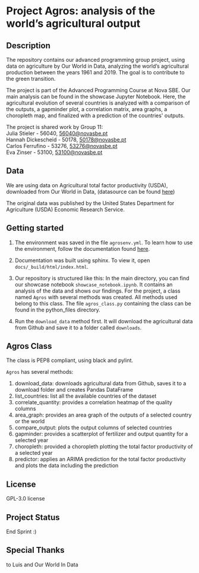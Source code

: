 # Project Agros: analysis of the world’s agricultural output

## Description
The repository contains our advanced programming group project, using data on agriculture by Our World in Data, analyzing the world’s agricultural production between the years 1961 and 2019. The goal is to contribute to the green transition.

The project is part of the Advanced Programming Course at Nova SBE. Our main analysis can be found in the showcase Jupyter Notebook. Here, the agricultural evolution of several countries is analyzed with a comparison of the outputs, a gapminder plot, a correlation matrix, area graphs, a choropleth map, and finalized with a prediction of the countries' outputs. 

The project is shared work by Group 11:\
Julia Stieler - 56040, 56040@novasbe.pt\
Hannah Dickescheid - 50178, 50178@novasbe.pt\
Carlos Ferrufino - 53276, 53276@novasbe.pt\
Eva Zinser - 53100, 53100@novasbe.pt


## Data
We are using data on Agricultural total factor productivity (USDA), downloaded from Our World in Data, (datasource can be found [here](https://github.com/owid/owid-datasets/tree/master/datasets/Agricultural%20total%20factor%20productivity%20(USDA)))

The original data was published by the United States Department for Agriculture (USDA) Economic Research Service.


## Getting started
1. The environment was saved in the file ```agrosenv.yml```\.
To learn how to use the environment, follow the documentation found [here](https://conda.io/projects/conda/en/latest/user-guide/tasks/manage-environments.html#creating-an-environment-from-an-environment-yml-file).

2. Documentation was built using sphinx. 
To view it, open ```docs/_build/html/index.html```.

3. Our repository is structured like this: In the main directory, you can find our showcase notebook ```showcase_notebook.ipynb```. It contains an analysis of the data and shows our findings. For the project, a class named ```Agros``` with several methods was created. All methods used belong to this class. The file ```agros_class.py``` containing the class can be found in the python_files directory. 

4. Run the ```download_data``` method first. It will download the agricultural data from Github and save it to a folder called ```downloads```.

## Agros Class
The class is PEP8 compliant, using black and pylint.

```Agros``` has several methods:
1. download_data: downloads agricultural data from Github, saves it to a download folder and creates Pandas DataFrame
2. list_countries: list all the available countries of the dataset
3. correlate_quantity: provides a correlation heatmap of the quality columns
4. area_graph: provides an area graph of the outputs of a selected country or the world
5. compare_output: plots the output columns of selected countries
6. gapminder: provides a scatterplot of fertilizer and output quantity for a selected year
7. choropleth: provided a choropleth plotting the total factor productivity of a selected year
8. predictor: applies an ARIMA prediction for the total factor productivity and plots the data including the prediction

## License
GPL-3.0 license

## Project Status
End Sprint :)

## Special Thanks 
to Luis and Our World In Data
